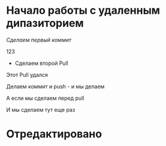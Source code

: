 # Начало работы с удаленным дипазиторием
*Сделаем первый коммит*

123
* Сделаем второй  Pull

Этот Pull удался

Делаем коммит и push - и мы делаем

А если мы сделаем перед pull

И мы сделаем тут еще раз
# Отредактировано
